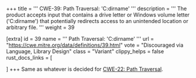 +++
title = '''
CWE-39: Path Traversal: 'C:dirname'
'''
description	= '''
The product accepts input that contains a drive letter or Windows volume letter ('C:dirname') that potentially redirects access to an unintended location or arbitrary file.
'''
weight = 39

[extra]
id = 39
name = '''
Path Traversal: 'C:dirname'
'''
url = "https://cwe.mitre.org/data/definitions/39.html"
vote = "Discouraged via Language, Library Design"
class = "Variant"
clippy_helps = false
rust_docs_links = [

]
+++
Same as whatever is decided for [CWE-22: Path Traversal](/cwes/cwe-22).

